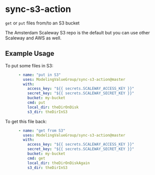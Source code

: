 # sync-s3-action
```get``` or ```put``` files from/to an S3 bucket

The Amsterdam Scaleway S3 repo is the default but you can use other Scaleway and AWS as well.

## Example Usage

To put some files in S3:
```yaml
      - name: "put in S3"
        uses: ModelingValueGroup/sync-s3-action@master
        with:
          access_key: "${{ secrets.SCALEWAY_ACCESS_KEY }}"
          secret_key: "${{ secrets.SCALEWAY_SECRET_KEY }}"
          bucket: my-bucket
          cmd: put
          local_dir: theDirOnDisk
          s3_dir: theDirInS3
```
To get this file back:
```yaml
      - name: "get from S3"
        uses: ModelingValueGroup/sync-s3-action@master
        with:
          access_key: "${{ secrets.SCALEWAY_ACCESS_KEY }}"
          secret_key: "${{ secrets.SCALEWAY_SECRET_KEY }}"
          bucket: my-bucket
          cmd: get
          local_dir: theDirOnDiskAgain
          s3_dir: theDirInS3
```
